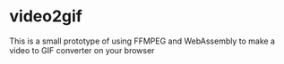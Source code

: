 # video2gif

This is a small prototype of using FFMPEG and WebAssembly to make a video to GIF converter on your browser
